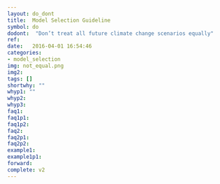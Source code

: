 ```yaml
---
layout: do_dont
title:  Model Selection Guideline
symbol: do
dodont:  "Don’t treat all future climate change scenarios equally"
ref:  
date:   2016-04-01 16:54:46
categories:
- model_selection
img: not_equal.png
img2: 
tags: []
shortwhy: ""
whyp1: ""
whyp2:
whyp3:
faq1:
faq1p1:
faq1p2:
faq2: 
faq2p1:
faq2p2:
example1:
example1p1:
forward:
complete: v2
---
```

